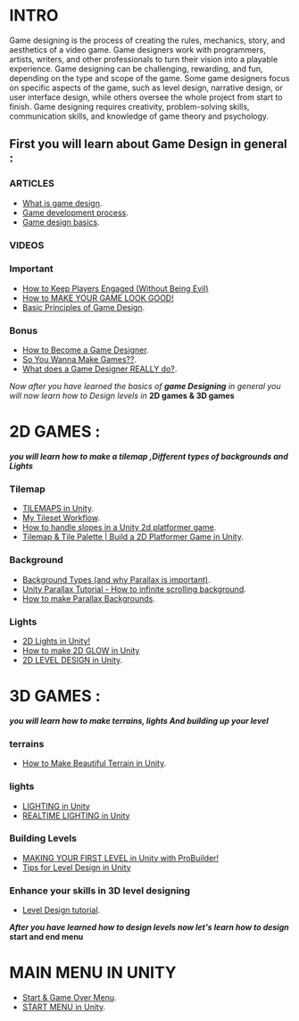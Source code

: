 # **INTRO**
Game designing is the process of creating the rules, mechanics, story, and aesthetics of a video game. Game designers work with programmers, artists, writers, and other professionals to turn their vision into a playable experience. Game designing can be challenging, rewarding, and fun, depending on the type and scope of the game. Some game designers focus on specific aspects of the game, such as level design, narrative design, or user interface design, while others oversee the whole project from start to finish. Game designing requires creativity, problem-solving skills, communication skills, and knowledge of game theory and psychology.


## **First you will learn about Game Design in general** :
### ARTICLES 
* [What is game design](https://www.cgspectrum.com/blog/what-is-game-design).
* [Game development process](https://www.cgspectrum.com/blog/game-development-process).
* [Game design basics](https://www.cgspectrum.com/blog/game-design-basics-how-to-start-building-video-games).


### VIDEOS

### Important

* [How to Keep Players Engaged (Without Being Evil)](https://www.youtube.com/watch?v=hbzGO_Qonu0)
* [How to MAKE YOUR GAME LOOK GOOD!](https://www.youtube.com/watch?v=nvbQ9_bzx1k)
* [Basic Principles of Game Design](https://www.youtube.com/watch?v=G8AT01tuyrk).
  
### Bonus
* [How to Become a Game Designer](https://www.youtube.com/watch?v=PMXf0e8n2Oc).
* [So You Wanna Make Games??](https://www.youtube.com/watch?v=yYYtBFSxoCg).
* [What does a Game Designer REALLY do?](https://www.youtube.com/watch?v=ZEoyoXUoIX8).

_Now after you have learned the basics of **game Designing** in general you will now learn how to Design levels in_ **2D games & 3D games**

# **2D GAMES** :
***you will learn how to make a tilemap ,Different types of backgrounds and Lights***

### Tilemap
* [TILEMAPS in Unity](https://youtu.be/ryISV_nH8qw?si=MRWKlQln6-GTYXzo).
* [My Tileset Workflow](https://youtu.be/btnH0x7_1g8?si=g2OHwjLzo3fHqJZG).
* [How to handle slopes in a Unity 2d platformer game](https://youtu.be/1E8AI5UgmAw?si=ZtVxr3UF9dtIxWt5).
* [Tilemap & Tile Palette | Build a 2D Platformer Game in Unity](https://youtu.be/QkbGr1rAya8?si=OMo1gCyv_owvJZWA).

### Background
* [Background Types (and why Parallax is important)](https://youtube.com/shorts/S8vri9gxQHM?si=AmWoWWBQrZwjliI6).
* [Unity Parallax Tutorial - How to infinite scrolling background](https://www.youtube.com/watch?v=zit45k6CUMk).
* [How to make Parallax Backgrounds](https://www.youtube.com/watch?v=7_qw0tWR3yk).

### Lights 
* [2D Lights in Unity!](https://youtu.be/nkgGyO9VG54?si=EG1RVLZLYpkWt7-i)
* [How to make 2D GLOW in Unity](https://youtu.be/WiDVoj5VQ4c?si=16Meb0-bXwex_fuF)
* [2D LEVEL DESIGN in Unity](https://www.youtube.com/watch?v=aBWRIEMRsf8).


# **3D GAMES** :
***you will learn how to make terrains, lights And building up your level***

### terrains
* [How to Make Beautiful Terrain in Unity](https://www.youtube.com/watch?v=ddy12WHqt-M).

### lights
* [LIGHTING in Unity](https://youtu.be/VnG2gOKV9dw?si=2LMld03EsuWQ-Yhg)
* [REALTIME LIGHTING in Unity](https://youtu.be/wwm98VdzD8s?si=QFqkGHydLBZb00jc)

### Building Levels
* [MAKING YOUR FIRST LEVEL in Unity with ProBuilder!](https://www.youtube.com/watch?v=YtzIXCKr8Wo)
* [Tips for Level Design in Unity](https://youtu.be/t0G5p6z8NkQ?si=Cj6Zh94DNlF2-NoE)

### Enhance your skills in 3D level designing
* [Level Design tutorial](https://www.youtube.com/playlist?list=PLsMV160Duh4yp-rbrIIaJTViXxSGQQFE0).

***After you have learned how to design levels now let's learn how to design*** **start and end menu**

# **MAIN MENU IN UNITY**
* [Start & Game Over Menu](https://youtu.be/OLbWB1R095s?si=SJtExHO8ZBmV04N-).
* [START MENU in Unity](https://youtu.be/zc8ac_qUXQY?si=nD3ib1Uwp8MsuS2X).
